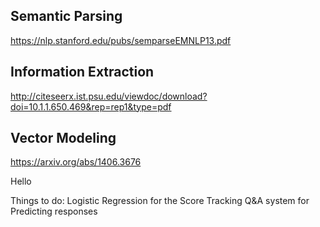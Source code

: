 ## Semantic Parsing 

https://nlp.stanford.edu/pubs/semparseEMNLP13.pdf

## Information Extraction

http://citeseerx.ist.psu.edu/viewdoc/download?doi=10.1.1.650.469&rep=rep1&type=pdf

## Vector Modeling

https://arxiv.org/abs/1406.3676

Hello

Things to do:
Logistic Regression for the Score Tracking
Q&A system for Predicting responses
